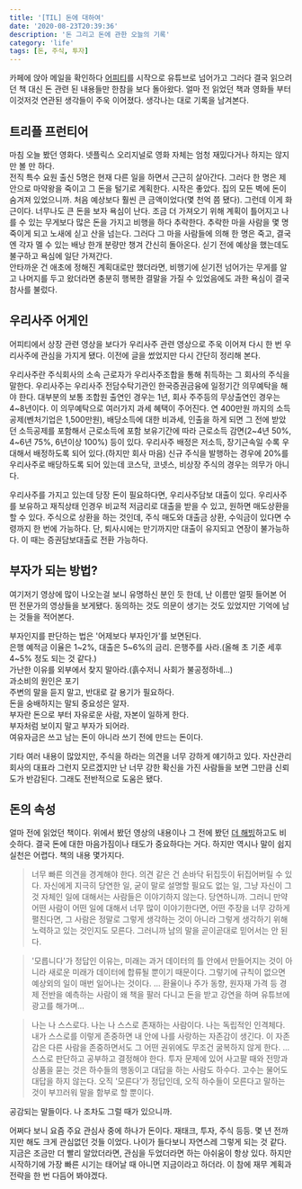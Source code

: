 ```yaml
---
title: '[TIL] 돈에 대하여'
date: '2020-08-23T20:39:36'
description: '돈 그리고 돈에 관한 오늘의 기록'
category: 'life'
tags: [돈, 주식, 투자]
---
```


카페에 앉아 메일을 확인하다 [어피티](https://uppity.co.kr/)를 시작으로 유튜브로 넘어가고 그러다 결국 읽으려던 책 대신 돈 관련 된 내용들만 한참을 보다 돌아왔다. 얼마 전 읽었던 책과 영화들 부터 이것저것 연관된 생각들이 주욱 이어졌다. 생각나는 대로 기록을 남겨본다.

## 트리플 프런티어

마침 오늘 봤던 영화다. 넷플릭스 오리지널로 영화 자체는 엄청 재밌다거나 하지는 않지만 볼 만 하다.  
전직 특수 요원 출신 5명은 현재 다른 일을 하면서 근근히 살아간다. 그러다 한 명은 제안으로 마약왕을 죽이고 그 돈을 털기로 계획한다. 시작은 좋았다. 집의 모든 벽에 돈이 숨겨져 있었으니까. 처음 예상보다 훨씬 큰 금액이었다(몇 천억 쯤 됐다). 그런데 이게 화근이다. 너무나도 큰 돈을 보자 욕심이 난다. 조금 더 가져오기 위해 계획이 틀어지고 나를 수 있는 무게보다 많은 돈을 가지고 비행을 하다 추락한다. 추락한 마을 사람을 몇 명 죽이게 되고 노새에 싣고 산을 넘는다. 그러다 그 마을 사람들에 의해 한 명은 죽고, 결국엔 각자 멜 수 있는 배낭 한개 분량만 챙겨 간신히 돌아온다. 싣기 전에 예상을 했는데도 불구하고 욕심에 일단 가져간다.  
안타까운 건 애초에 정해진 계획대로만 했더라면, 비행기에 싣기전 넘어가는 무게를 알고 나머지를 두고 왔더라면 충분히 행복한 결말을 가질 수 있었음에도 과한 욕심이 결국 참사를 불렀다.

## 우리사주 어게인

어피티에서 상장 관련 영상을 보다가 우리사주 관련 영상으로 주욱 이어져 다시 한 번 우리사주에 관심을 가지게 됐다. 이전에 글을 썼었지만 다시 간단히 정리해 본다.

우리사주란 주식회사의 소속 근로자가 우리사주조합을 통해 취득하는 그 회사의 주식을 말한다. 우리사주는 우리사주 전담수탁기관인 한국증권금융에 일정기간 의무예탁을 해야 한다. 대부분의 보통 조합원 출연인 경우는 1년, 회사 주주등의 무상출연인 경우는 4~8년이다. 이 의무예탁으로 여러가지 과세 혜택이 주어진다. 연 400만원 까지의 소득공제(벤처기업은 1,500만원), 배당소득에 대한 비과세, 인출을 하게 되면 그 전에 받았던 소득공제를 포함해서 근로소득에 포함 보유기간에 따라 근로소득 감면(2~4년 50%, 4~6년 75%, 6년이상 100%) 등이 있다. 우리사주 배정은 저소득, 장기근속일 수록 우대해서 배정하도록 되어 있다.(하지만 회사 마음) 신규 주식을 발행하는 경우에 20%를 우리사주로 배당하도록 되어 있는데 코스닥, 코넷스, 비상장 주식의 경우는 의무가 아니다.

우리사주를 가지고 있는데 당장 돈이 필요하다면, 우리사주담보 대출이 있다. 우리사주를 보유하고 재직상태 인경우 비교적 저금리로 대출을 받을 수 있고, 원하면 매도상환을 할 수 있다. 주식으로 상환을 하는 것인데, 주식 매도와 대출금 상환, 수익금이 있다면 수령까지 한 번에 가능하다. 단, 퇴사시에는 만기까지만 대출이 유지되고 연장이 불가능하다. 이 때는 증권담보대출로 전환 가능하다.

## 부자가 되는 방법?

여기저기 영상에 많이 나오는걸 보니 유명하신 분인 듯 한데, 난 이름만 얼핏 들어본 어떤 전문가의 영상들을 보게됐다. 동의하는 것도 의문이 생기는 것도 있었지만 기억에 남는 것들을 적어본다.

부자인지를 판단하는 법은 '어제보다 부자인가'를 보면된다.  
은행 예적금 이율은 1~2%, 대출은 5~6%의 금리. 은행주를 사라.(올해 초 기준 세후 4~5% 정도 되는 것 같다.)  
가난한 이유를 외부에서 찾지 말아라.(흙수저니 사회가 불공정하네...)  
과소비의 원인은 포기  
주변의 말을 듣지 말고, 반대로 갈 용기가 필요하다.  
돈을 숭배하지는 말되 중요성은 알자.  
부자란 돈으로 부터 자유로운 사람, 자본이 일하게 한다.  
부자처럼 보이지 말고 부자가 되어라.  
여유자금은 쓰고 남는 돈이 아니라 쓰기 전에 만드는 돈이다.

기타 여러 내용이 많았지만, 주식을 하라는 의견을 너무 강하게 얘기하고 있다. 자산관리 회사의 대표라 그런지 모르겠지만 난 너무 강한 확신을 가진 사람들을 보면 그만큼 신뢰도가 반감된다. 그래도 전반적으로 도움은 됐다.

## 돈의 속성

얼마 전에 읽었던 책이다. 위에서 봤던 영상의 내용이나 그 전에 봤던 [더 해빙](https://page.kakao.com/home?seriesId=54723591)하고도 비슷하다. 결국 돈에 대한 마음가짐이나 태도가 중요하다는 거다. 하지만 역시나 말이 쉽지 실천은 어렵다. 책의 내용 몇가지다.

> 너무 빠른 의견을 경계해야 한다. 의견 같은 건 손바닥 뒤집듯이 뒤집어버릴 수 있다. 자신에게 지극히 당연한 일, 굳이 말로 설명할 필요도 없는 일, 그냥 자신이 그것 자체인 일에 대해서는 사람들은 이야기하지 않는다. 당연하니까. 그러니 만약 어떤 사람이 어떤 일에 대해서 너무 많이 이야기한다면, 어떤 주장을 너무 강하게 펼친다면, 그 사람은 정말로 그렇게 생각하는 것이 아니라 그렇게 생각하기 위해 노력하고 있는 것인지도 모른다. 그러니까 남의 말을 곧이곧대로 믿어서는 안 된다.

> '모릅니다'가 정답인 이유는, 미래는 과거 데이터의 틀 안에서 만들어지는 것이 아니라 새로운 미래가 데이터에 합류될 뿐이기 때문이다. 그렇기에 규칙이 없으면 예상외의 일이 매번 일어나는 것이다. ... 환율이나 주가 동향, 원자재 가격 등 경제 전반을 예측하는 사람이 왜 책을 팔러 다니고 돈을 받고 강연을 하며 유튜브에 광고를 해가며...

> 나는 나 스스로다. 나는 나 스스로 존재하는 사람이다. 나는 독립적인 인격체다. 내가 스스로를 이렇게 존중하면 내 안에 나를 사랑하는 자존감이 생긴다. 이 자존감은 다른 사람을 존중하면서도 그 어떤 권위에도 무조건 굴복하지 않게 한다. ... 스스로 판단하고 공부하고 결정해야 한다. 투자 문제에 있어 사고팔 때와 전망과 상품을 묻는 것은 하수들의 행동이고 대답을 하는 사람도 하수다. 고수는 물어도 대답을 하지 않는다. 오직 '모른다'가 정답인데, 오직 하수들이 모른다고 말하는 것이 부끄러워 말을 함부로 할 뿐이다.

공감되는 말들이다. 나 조차도 그럴 때가 있으니까.

어쩌다 보니 요즘 주요 관심사 중에 하나가 돈이다. 재태크, 투자, 주식 등등. 몇 년 전까지만 해도 크게 관심없던 것들 이었다. 나이가 들다보니 자연스레 그렇게 되는 것 같다. 지금은 조금만 더 빨리 알았더라면, 관심을 두었더라면 하는 아쉬움이 항상 있다. 하지만 시작하기에 가장 빠른 시기는 태어날 때 아니면 지금이라고 하더라. 이 참에 재무 계획과 전략을 한 번 다듬어 봐야겠다.
